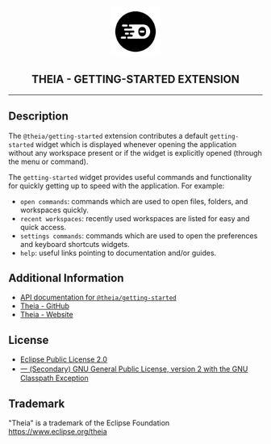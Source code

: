<div align='center'>

<br />

<img src='https://raw.githubusercontent.com/eclipse-theia/theia/master/logo/theia.svg?sanitize=true' alt='theia-ext-logo' width='100px' />

<h2>THEIA - GETTING-STARTED EXTENSION</h2>

<hr />

</div>


## Description

The `@theia/getting-started` extension contributes a default `getting-started` widget which is displayed whenever
opening the application without any workspace present or if the widget is explicitly opened (through the menu or command).

The `getting-started` widget provides useful commands and functionality for quickly getting up to speed with the application. For example:
- `open commands`: commands which are used to open files, folders, and workspaces quickly.
- `recent workspaces`: recently used workspaces are listed for easy and quick access.
- `settings commands`: commands which are used to open the preferences and keyboard shortcuts widgets.
- `help`: useful links pointing to documentation and/or guides.


## Additional Information

- [API documentation for `@theia/getting-started`](https://eclipse-theia.github.io/theia/docs/next/modules/getting_started.html)
- [Theia - GitHub](https://github.com/eclipse-theia/theia)
- [Theia - Website](https://theia-ide.org/)

## License

- [Eclipse Public License 2.0](http://www.eclipse.org/legal/epl-2.0/)
- [一 (Secondary) GNU General Public License, version 2 with the GNU Classpath Exception](https://projects.eclipse.org/license/secondary-gpl-2.0-cp)


## Trademark
"Theia" is a trademark of the Eclipse Foundation
https://www.eclipse.org/theia
